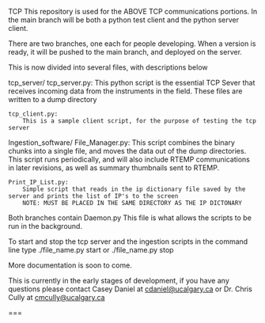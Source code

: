 TCP
This repository is used for the ABOVE TCP communications portions. In the main branch will be both a python test client
and the python server client.

There are two branches, one each for people developing. When a version is ready, it will be pushed to the main branch,
and deployed on the server.

This is now divided into several files, with descriptions below

tcp_server/
    tcp_server.py:
        This python script is the essential TCP Sever that receives incoming data from the instruments in the field.
        These files are written to a dump directory

    tcp_client.py:
        This is a sample client script, for the purpose of testing the tcp server

Ingestion_software/
    File_Manager.py:
        This script combines the binary chunks into a single file, and moves the data out of the dump directories.
        This script runs periodically, and will also include RTEMP communications in later revisions, as well as summary
        thumbnails sent to RTEMP.

    Print_IP_List.py:
        Simple script that reads in the ip dictionary file saved by the server and prints the list of IP's to the screen
        NOTE: MUST BE PLACED IN THE SAME DIRECTORY AS THE IP DICTONARY

Both branches contain Daemon.py This file is what allows the scripts to be run in the background.

To start and stop the tcp server and the ingestion scripts in the command line type ./file_name.py start or
./file_name.py stop

More documentation is soon to come.

This is currently in the early stages of development, if you have any questions please contact Casey Daniel at
cdaniel@ucalgary.ca or Dr. Chris Cully at cmcully@ucalgary.ca


===
